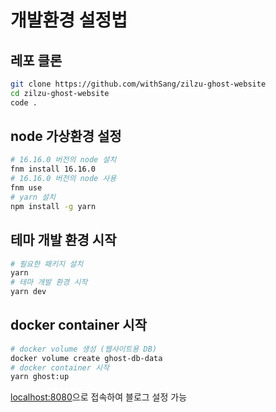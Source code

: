 # 개발환경 설정법

## 레포 클론

```bash
git clone https://github.com/withSang/zilzu-ghost-website
cd zilzu-ghost-website
code .
```

## node 가상환경 설정

```bash
# 16.16.0 버전의 node 설치
fnm install 16.16.0
# 16.16.0 버전의 node 사용
fnm use
# yarn 설치
npm install -g yarn
```

## 테마 개발 환경 시작

```bash
# 필요한 패키지 설치
yarn
# 테마 개발 환경 시작
yarn dev
```

## docker container 시작

```bash
# docker volume 생성 (웹사이트용 DB)
docker volume create ghost-db-data
# docker container 시작
yarn ghost:up
```

[localhost:8080](http://localhost:8080)으로 접속하여 블로그 설정 가능

